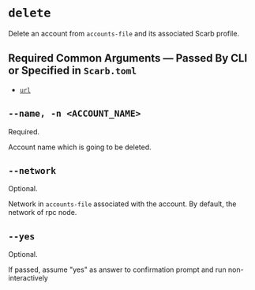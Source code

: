 # `delete`
Delete an account from `accounts-file` and its associated Scarb profile.

## Required Common Arguments — Passed By CLI or Specified in `Scarb.toml`

* [`url`](../common.md#--url--u-rpc_url)

## `--name, -n <ACCOUNT_NAME>`
Required.

Account name which is going to be deleted.

## `--network`
Optional.

Network in `accounts-file` associated with the account. By default, the network of rpc node.

## `--yes`
Optional.

If passed, assume "yes" as answer to confirmation prompt and run non-interactively
